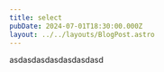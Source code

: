```yaml
---
title: select
pubDate: 2024-07-01T18:30:00.000Z
layout: ../../layouts/BlogPost.astro
---
```


asdasdasdasdasdasdasd
